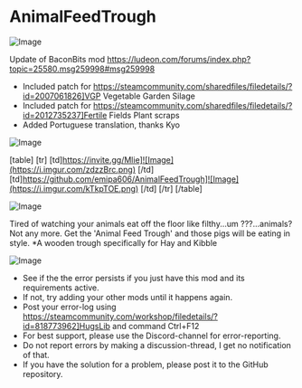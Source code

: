 # AnimalFeedTrough

![Image](https://i.imgur.com/WAEzk68.png)

Update of BaconBits mod
https://ludeon.com/forums/index.php?topic=25580.msg259998#msg259998
	
- Included patch for https://steamcommunity.com/sharedfiles/filedetails/?id=2007061826]VGP Vegetable Garden Silage
- Included patch for https://steamcommunity.com/sharedfiles/filedetails/?id=2012735237]Fertile Fields Plant scraps
- Added Portuguese translation, thanks Kyo

![Image](https://i.imgur.com/7Gzt3Rg.png)


[table]
	[tr]
		[td]https://invite.gg/Mlie]![Image](https://i.imgur.com/zdzzBrc.png)
[/td]
		[td]https://github.com/emipa606/AnimalFeedTrough]![Image](https://i.imgur.com/kTkpTOE.png)
[/td]
	[/tr]
[/table]
	
![Image](https://i.imgur.com/NOW7jU1.png)


Tired of watching your animals eat off the floor like filthy...um ???...animals?
Not any more. Get the &apos;Animal Feed Trough&apos; and those pigs will be eating in style.
*A wooden trough specifically for Hay and Kibble


![Image](https://i.imgur.com/Rs6T6cr.png)



-  See if the the error persists if you just have this mod and its requirements active.
-  If not, try adding your other mods until it happens again.
-  Post your error-log using https://steamcommunity.com/workshop/filedetails/?id=818773962]HugsLib and command Ctrl+F12
-  For best support, please use the Discord-channel for error-reporting.
-  Do not report errors by making a discussion-thread, I get no notification of that.
-  If you have the solution for a problem, please post it to the GitHub repository.




